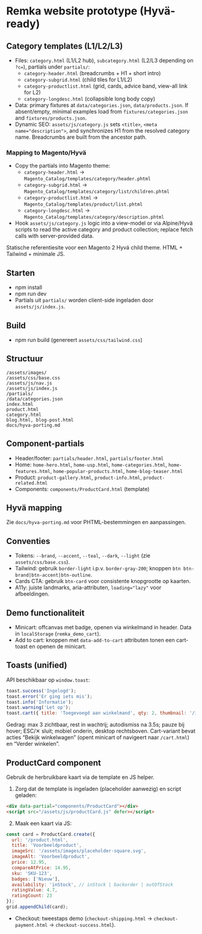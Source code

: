 # Remka website prototype (Hyvä-ready)

## Category templates (L1/L2/L3)

- Files: `category.html` (L1/L2 hub), `subcategory.html` (L2/L3 depending on `?c=`), partials under `partials/`:
  - `category-header.html` (breadcrumbs + H1 + short intro)
  - `category-subgrid.html` (child tiles for L1/L2)
  - `category-productlist.html` (grid, cards, advice band, view-all link for L2)
  - `category-longdesc.html` (collapsible long body copy)
- Data: primary fixtures at `data/categories.json`, `data/products.json`. If absent/empty, minimal examples load from `fixtures/categories.json` and `fixtures/products.json`.
- Dynamic SEO: `assets/js/category.js` sets `<title>`, `<meta name="description">`, and synchronizes H1 from the resolved category name. Breadcrumbs are built from the ancestor path.

### Mapping to Magento/Hyvä

- Copy the partials into Magento theme:
  - `category-header.html` → `Magento_Catalog/templates/category/header.phtml`
  - `category-subgrid.html` → `Magento_Catalog/templates/category/list/children.phtml`
  - `category-productlist.html` → `Magento_Catalog/templates/product/list.phtml`
  - `category-longdesc.html` → `Magento_Catalog/templates/category/description.phtml`
- Hook `assets/js/category.js` logic into a view-model or via Alpine/Hyvä scripts to read the active category and product collection; replace fetch calls with server-provided data.

Statische referentiesite voor een Magento 2 Hyvä child theme. HTML + Tailwind + minimale JS.

## Starten

- npm install
- npm run dev
- Partials uit `partials/` worden client-side ingeladen door `assets/js/index.js`.

## Build

- npm run build (genereert `assets/css/tailwind.css`)

## Structuur
```
/assets/images/
/assets/css/base.css
/assets/js/nav.js
/assets/js/index.js
/partials/
/data/categories.json
index.html
product.html
category.html
blog.html, blog-post.html
docs/hyva-porting.md
```

## Component-partials

- Header/footer: `partials/header.html`, `partials/footer.html`
- Home: `home-hero.html`, `home-usp.html`, `home-categories.html`, `home-features.html`, `home-popular-products.html`, `home-blog-teaser.html`
- Product: `product-gallery.html`, `product-info.html`, `product-related.html`
 - Components: `components/ProductCard.html` (template)

## Hyvä mapping

Zie `docs/hyva-porting.md` voor PHTML-bestemmingen en aanpassingen.

## Conventies

- Tokens: `--brand`, `--accent`, `--teal`, `--dark`, `--light` (zie `assets/css/base.css`).
- Tailwind: gebruik `border-light` i.p.v. `border-gray-200`; knoppen `btn btn-brand|btn-accent|btn-outline`.
- Cards CTA: gebruik `btn-card` voor consistente knopgrootte op kaarten.
- A11y: juiste landmarks, aria-attributen, `loading="lazy"` voor afbeeldingen.

## Demo functionaliteit

- Minicart: offcanvas met badge, openen via winkelmand in header. Data in `localStorage` (`remka_demo_cart`).
- Add to cart: knoppen met `data-add-to-cart` attributen tonen een cart-toast en openen de minicart.

## Toasts (unified)

API beschikbaar op `window.toast`:

```js
toast.success('Ingelogd');
toast.error('Er ging iets mis');
toast.info('Informatie');
toast.warning('Let op');
toast.cart({ title: 'Toegevoegd aan winkelmand', qty: 2, thumbnail: '/img.jpg' }, { actionText: 'Bekijk winkelwagen' });
```

Gedrag: max 3 zichtbaar, rest in wachtrij; autodismiss na 3.5s; pauze bij hover; ESC/✕ sluit; mobiel onderin, desktop rechtsboven. Cart-variant bevat acties “Bekijk winkelwagen” (opent minicart of navigeert naar `/cart.html`) en “Verder winkelen”.

## ProductCard component

Gebruik de herbruikbare kaart via de template en JS helper.

1) Zorg dat de template is ingeladen (placeholder aanwezig) en script geladen:

```html
<div data-partial="components/ProductCard"></div>
<script src="/assets/js/productCard.js" defer></script>
```

2) Maak een kaart via JS:

```js
const card = ProductCard.create({
  url: '/product.html',
  title: 'Voorbeeldproduct',
  imageSrc: '/assets/images/placeholder-square.svg',
  imageAlt: 'Voorbeeldproduct',
  price: 12.95,
  compareAtPrice: 14.95,
  sku: 'SKU-123',
  badges: ['Nieuw'],
  availability: 'inStock', // inStock | backorder | outOfStock
  ratingValue: 4.7,
  ratingCount: 23
});
grid.appendChild(card);
```

- Checkout: tweestaps demo (`checkout-shipping.html` → `checkout-payment.html` → `checkout-success.html`).